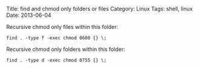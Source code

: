 Title: find and chmod only folders or files
Category: Linux
Tags: shell, linux
Date: 2013-06-04

Recursive chmod only files within this folder:

    find . -type f -exec chmod 0600 {} \;

Recursive chmod only folders within this folder:

    find . -type d -exec chmod 0755 {} \;



